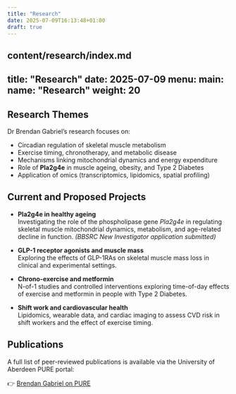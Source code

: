 ```yaml
---
title: "Research"
date: 2025-07-09T16:13:48+01:00
draft: true
---
```

content/research/index.md
---
title: "Research"
date: 2025-07-09
menu:
  main:
    name: "Research"
    weight: 20
---

## Research Themes

Dr Brendan Gabriel’s research focuses on:

- Circadian regulation of skeletal muscle metabolism
- Exercise timing, chronotherapy, and metabolic disease
- Mechanisms linking mitochondrial dynamics and energy expenditure
- Role of **Pla2g4e** in muscle ageing, obesity, and Type 2 Diabetes
- Application of omics (transcriptomics, lipidomics, spatial profiling)

## Current and Proposed Projects

- **Pla2g4e in healthy ageing**  
  Investigating the role of the phospholipase gene *Pla2g4e* in regulating skeletal muscle mitochondrial dynamics, metabolism, and age-related decline in function. *(BBSRC New Investigator application submitted)*

- **GLP-1 receptor agonists and muscle mass**  
  Exploring the effects of GLP-1RAs on skeletal muscle mass loss in clinical and experimental settings.

- **Chrono-exercise and metformin**  
  N-of-1 studies and controlled interventions exploring time-of-day effects of exercise and metformin in people with Type 2 Diabetes.

- **Shift work and cardiovascular health**  
  Lipidomics, wearable data, and cardiac imaging to assess CVD risk in shift workers and the effect of exercise timing.

## Publications

A full list of peer-reviewed publications is available via the University of Aberdeen PURE portal:

👉 [Brendan Gabriel on PURE](https://www.abdn.ac.uk/people/brendan.gabriel)

